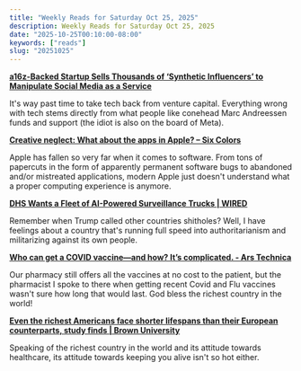 ```yaml
---
title: "Weekly Reads for Saturday Oct 25, 2025"
description: Weekly Reads for Saturday Oct 25, 2025
date: "2025-10-25T00:10:00-08:00"
keywords: ["reads"]
slug: "20251025"
---
```



**[a16z-Backed Startup Sells Thousands of ‘Synthetic Influencers’ to Manipulate Social Media as a Service](https://www.404media.co/a16z-backed-startup-sells-thousands-of-synthetic-influencers-to-manipulate-social-media-as-a-service/)**

It's way past time to take tech back from venture capital. Everything wrong with tech stems directly from what people like conehead Marc Andreessen funds and support (the idiot is also on the board of Meta).

**[Creative neglect: What about the apps in Apple? – Six Colors](https://sixcolors.com/post/2025/10/creative-neglect-what-about-the-apps-in-apple/)**

Apple has fallen so very far when it comes to software. From tons of papercuts in the form of apparently permanent software bugs to abandoned and/or mistreated applications, modern Apple just doesn't understand what a proper computing experience is anymore.  

**[DHS Wants a Fleet of AI-Powered Surveillance Trucks | WIRED](https://www.wired.com/story/dhs-wants-a-fleet-of-ai-powered-surveillance-trucks/)**  

Remember when Trump called other countries shitholes? Well, I have feelings about a country that's running full speed into authoritarianism and militarizing against its own people.  

**[Who can get a COVID vaccine—and how? It’s complicated. - Ars Technica](https://arstechnica.com/health/2025/09/who-can-get-a-covid-vaccine-and-how-its-complicated/)**  

Our pharmacy still offers all the vaccines at no cost to the patient, but the pharmacist I spoke to there when getting recent Covid and Flu vaccines wasn't sure how long that would last. God bless the richest country in the world!

**[Even the richest Americans face shorter lifespans than their European counterparts, study finds | Brown University](https://www.brown.edu/news/2025-04-02/wealth-mortality-gap)**  

Speaking of the richest country in the world and its attitude towards healthcare, its attitude towards keeping you alive isn't so hot either.  
